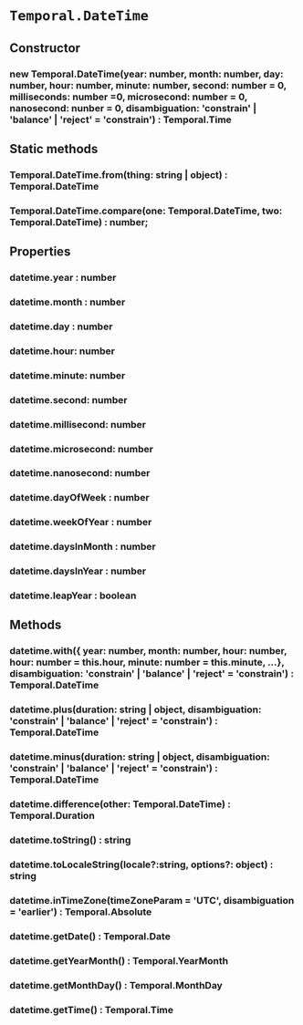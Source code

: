 # `Temporal.DateTime`

## Constructor

### new Temporal.DateTime(year: number, month: number, day: number, hour: number, minute: number, second: number = 0, milliseconds: number =0, microsecond: number = 0, nanosecond: nunber = 0, disambiguation: 'constrain' | 'balance' | 'reject' = 'constrain') : Temporal.Time

## Static methods

### Temporal.DateTime.from(thing: string | object) : Temporal.DateTime

### Temporal.DateTime.compare(one: Temporal.DateTime, two: Temporal.DateTime) : number;

## Properties

### datetime.year : number

### datetime.month : number

### datetime.day : number

### datetime.hour: number

### datetime.minute: number

### datetime.second: number

### datetime.millisecond: number

### datetime.microsecond: number

### datetime.nanosecond: number

### datetime.dayOfWeek : number

### datetime.weekOfYear : number

### datetime.daysInMonth : number

### datetime.daysInYear : number

### datetime.leapYear : boolean

## Methods

### datetime.with({ year: number, month: number, hour: number, hour: number = this.hour, minute: number = this.minute, ...}, disambiguation: 'constrain' | 'balance' | 'reject' = 'constrain') : Temporal.DateTime

### datetime.plus(duration: string | object, disambiguation: 'constrain' | 'balance' | 'reject' = 'constrain') : Temporal.DateTime

### datetime.minus(duration: string | object, disambiguation: 'constrain' | 'balance' | 'reject' = 'constrain') : Temporal.DateTime

### datetime.difference(other: Temporal.DateTime) : Temporal.Duration

### datetime.toString() : string

### datetime.toLocaleString(locale?:string, options?: object) : string

### datetime.inTimeZone(timeZoneParam = 'UTC', disambiguation = 'earlier') : Temporal.Absolute

### datetime.getDate() : Temporal.Date

### datetime.getYearMonth() : Temporal.YearMonth

### datetime.getMonthDay() : Temporal.MonthDay

### datetime.getTime() : Temporal.Time

<script type="application/javascript" src="./prism.js"></script>
<link rel="stylesheet" type="text/css" href="./prism.css">
